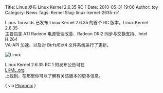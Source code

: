 Title: Linus 发布 Linux Kernel 2.6.35 RC 1
Date: 2010-05-31 19:06
Author: toy
Category: News
Tags: Kernel
Slug: linux-kernel-2635-rc1

Linus Torvalds 已发布 Linux Kernel 2.6.35 的首个 RC 版本。Linux Kernel
2.6.35  
主要包含 ATI Radeon 电源管理改善、Radeon DRI2 同步与交换支持、Intel
H.264  
VA-API 加速、以及对 Btrfs/Ext4 文件系统进行了更新。

![Linux](http://i.linuxtoy.org/i/logo/linux.jpeg)

Linux Kernel 2.6.35 RC 1 的发布公告可在  
[LKML.org](http://lkml.org/lkml/2010/5/30/101)  
上找到，在那里你可以了解有关该版本的更多信息。

{ via
[Phoronix](http://www.phoronix.com/scan.php?page=news\_item&px=ODMwMg) }
